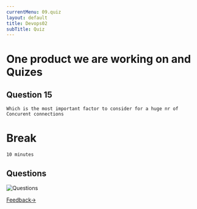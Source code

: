 ```yaml
---
currentMenu: 09.quiz
layout: default
title: Devops02
subTitle: Quiz
---
```


# One product we are working on and Quizes

## Question 15

```
Which is the most important factor to consider for a huge nr of Concurent connections 
```

# Break
```
10 minutes
```

## Questions

![Questions](https://raw.githubusercontent.com/c4xp/Devops02/master/assets/questions.jpg)

[Feedback→](10.feedback.md)